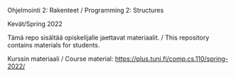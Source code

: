 Ohjelmointi 2: Rakenteet / Programming 2: Structures

Kevät/Spring 2022

Tämä repo sisältää opiskelijalle jaettavat materiaalit. /
This repository contains materials for students.

Kurssin materiaali / Course material:
https://plus.tuni.fi/comp.cs.110/spring-2022/
